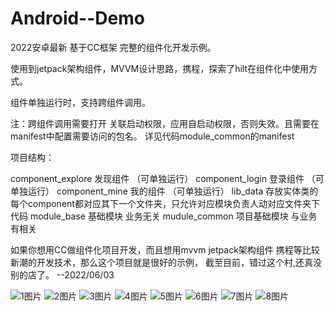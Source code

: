 # Android--Demo

2022安卓最新 基于CC框架 完整的组件化开发示例。

使用到jetpack架构组件，MVVM设计思路，携程，探索了hilt在组件化中使用方式。

组件单独运行时，支持跨组件调用。 

注：跨组件调用需要打开 关联启动权限，应用自启动权限，否则失效。且需要在manifest中配置需要访问的包名。 详见代码module_common的manifest

项目结构：

component_explore  发现组件  （可单独运行）
component_login 登录组件  （可单独运行）
component_mine 我的组件  （可单独运行）
lib_data  存放实体类的  每个component都对应其下一个文件夹，只允许对应模块负责人动对应文件夹下代码
module_base 基础模块  业务无关
mudule_common  项目基础模块  与业务有相关

如果你想用CC做组件化项目开发，而且想用mvvm jetpack架构组件 携程等比较新潮的开发技术，那么这个项目就是很好的示例， 截至目前，错过这个村,还真没别的店了。
--2022/06/03

![1图片](https://github.com/zlw513/Android--Demo/blob/main/images/Screenshot_2022-05-27-11-53-01-368_com.zhlw.zhlwc.jpg)
![2图片](https://github.com/zlw513/Android--Demo/blob/main/images/Screenshot_2022-05-27-11-53-07-968_com.zhlw.zhlwc.jpg)
![3图片](https://github.com/zlw513/Android--Demo/blob/main/images/Screenshot_2022-05-27-11-53-12-071_com.zhlw.zhlwc.jpg)
![4图片](https://github.com/zlw513/Android--Demo/blob/main/images/Screenshot_2022-05-27-11-53-19-510_com.zhlw.zhlwc.jpg)
![5图片](https://github.com/zlw513/Android--Demo/blob/main/images/Screenshot_2022-05-27-11-53-45-135_com.zhlw.zhlwc.jpg)
![6图片](https://github.com/zlw513/Android--Demo/blob/main/images/Screenshot_2022-05-27-11-53-30-809_com.zhlw.zhlwc.jpg)
![7图片](https://github.com/zlw513/Android--Demo/blob/main/images/Screenshot_2022-05-27-12-36-59-917_com.zhlw.zhlwc.jpg)
![8图片](https://github.com/zlw513/Android--Demo/blob/main/images/Screenshot_2022-05-27-12-37-22-201_com.zhlw.zhlwc.jpg)
